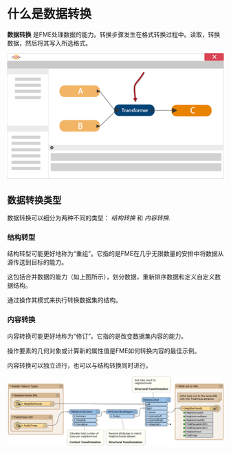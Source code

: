 # 什么是数据转换

**数据转换** 是FME处理数据的能力。转换步骤发生在格式转换过程中。读取，转换数据，然后将其写入所选格式。

![](./Images/Img2.002.TransformationInFME.png)

## 数据转换类型

数据转换可以细分为两种不同的类型： _结构转换_ 和 _内容转换_.

### 结构转型

结构转型可能更好地称为“重组”。它指的是FME在几乎无限数量的安排中将数据从源传送到目标的能力。

这包括合并数据的能力（如上图所示），划分数据，重新排序数据和定义自定义数据结构。

通过操作其模式来执行转换数据集的结构。

### 内容转换

内容转换可能更好地称为“修订”。它指的是改变数据集内容的能力。

操作要素的几何对象或计算新的属性值是FME如何转换内容的最佳示例。

内容转换可以独立进行，也可以与结构转换同时进行。

![](./Images/Img2.003.StructureContentTransformation.png)
